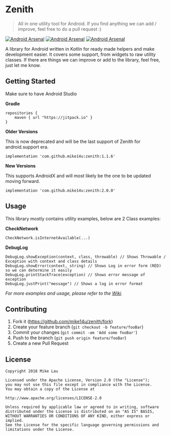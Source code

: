 # Zenith
> All in one utility tool for Android. If you find anything we can add / improve, feel free to do a pull request :)

[![Android Arsenal](https://img.shields.io/badge/Android%20Arsenal-Zenith-brightgreen.svg?style=popout-square)](https://android-arsenal.com/details/1/7019)
[![Android Arsenal](https://img.shields.io/badge/Twitter-mike14u-blue.svg?style=popout-square)](https://www.twitter.com/mike14u)
[![Android Arsenal](https://img.shields.io/badge/Github-mike14u-ff69b4.svg?style=popout-square)](https://github.com/mike14u)

A library for Android written in Kotlin for ready made helpers and make development easier. It covers some support, from
widgets to raw utility classes. If there are things we can improve or add to the library, feel free, just let me know.

## Getting Started

Make sure to have Android Studio

**Gradle**

```
repositories {
    maven { url "https://jitpack.io" }
}
```

**Older Versions**

This is now deprecated and will be the last support of Zenith for android.support era.

```
implementation 'com.github.mike14u:zenith:1.1.6'
```

**New Versions**

This supports AndroidX and will most likely be the one to be updated moving forward.

```
implementation 'com.github.mike14u:zenith:2.0.0'
```

## Usage

This library mostly contains utility examples, below are 2 Class examples:

**CheckNetwork**

```
CheckNetwork.isInternetAvailable(...)
```

**DebugLog**

```
DebugLog.showException(context, class, throwable) // Shows Throwable / Exception with context and class details
DebugLog.showError(context, string) // Shows Log in error form (RED) so we can determine it easily
DebugLog.printStackTrace(exception) // Shows error message of exception
DebugLog.justPrint("message") // Shows a log in error format
```

_For more examples and usage, please refer to the [Wiki](https://github.com/mike14u/zenith/wiki)._

## Contributing

1. Fork it (<https://github.com/mike14u/zenith/fork>)
2. Create your feature branch (`git checkout -b feature/fooBar`)
3. Commit your changes (`git commit -am 'Add some fooBar'`)
4. Push to the branch (`git push origin feature/fooBar`)
5. Create a new Pull Request

## License

```
Copyright 2018 Mike Lau

Licensed under the Apache License, Version 2.0 (the "License");
you may not use this file except in compliance with the License.
You may obtain a copy of the License at

http://www.apache.org/licenses/LICENSE-2.0

Unless required by applicable law or agreed to in writing, software
distributed under the License is distributed on an "AS IS" BASIS,
WITHOUT WARRANTIES OR CONDITIONS OF ANY KIND, either express or implied.
See the License for the specific language governing permissions and
limitations under the License.
```
